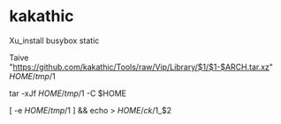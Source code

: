 # kakathic

Xu_install busybox static

Taive "https://github.com/kakathic/Tools/raw/Vip/Library/$1/$1-$ARCH.tar.xz" $HOME/tmp/$1

tar -xJf $HOME/tmp/$1 -C $HOME

[ -e $HOME/tmp/$1 ] && echo > $HOME/ck/$1_$2
